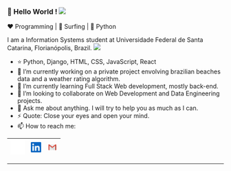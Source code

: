  ### 👋 Hello World !  <img src="https://github.com/TheDudeThatCode/TheDudeThatCode/blob/master/Assets/Earth.gif" width="24px">
  
:heart: Programming | :blue_heart: Surfing | :green_heart: Python
  
I am a Information Systems student at Universidade Federal de Santa Catarina, Florianópolis, Brazil. <img src="https://github.com/TheDudeThatCode/TheDudeThatCode/blob/master/Assets/happy.gif" width="24px">

- ⭐️ Python, Django, HTML, CSS, JavaScript, React 
- 🔭 I’m currently working on a private project envolving brazilian beaches data and a weather rating algorithm.
- 🌱 I’m currently learning Full Stack Web development, mostly back-end. 
- 👯 I’m looking to collaborate on Web Development and Data Engineering projects.
- 💬 Ask me about anything. I will try to help you as much as I can.
- ⚡ Quote: Close your eyes and open your mind.
- 📫 How to reach me:

| [<img src="https://raw.githubusercontent.com/Delta456/Delta456/master/img/github.png" alt="github logo" width="34">](https://github.com/p-schlickmann)|  [<img src="https://github.com/Amchuz/Amchuz/blob/master/linkedin.jpeg" alt="linkedin logo" width="24">](https://www.linkedin.com/in/pedro-schlickmann-mendes/) |  [<img src="https://github.com/Amchuz/Amchuz/blob/master/gmail.jpeg" alt="gmail logo" width="24">](windowsxpedro@gmail.com)
|---|---|---|

----
